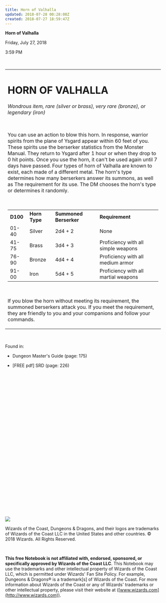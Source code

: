 ```yaml
---
title: Horn of Valhalla
updated: 2018-07-28 00:28:08Z
created: 2018-07-27 18:59:47Z
---
```


**Horn of Valhalla**

Friday, July 27, 2018

3:59 PM

 

<table><tbody><tr class="odd"><td><h1 id="horn-of-valhalla"><strong>HORN OF VALHALLA</strong></h1><p><em>Wondrous item, rare (silver or brass), very rare (bronze), or legendary (iron)</em></p><p> </p><p>You can use an action to blow this horn. In response, warrior spirits from the plane of Ysgard appear within 60 feet of you. These spirits use the berserker statistics from the Monster Manual. They return to Ysgard after 1 hour or when they drop to 0 hit points. Once you use the horn, it can't be used again until 7 days have passed. Four types of horn of Valhalla are known to exist, each made of a different metal. The horn's type determines how many berserkers answer its summons, as well as The requirement for its use. The DM chooses the horn's type or determines it randomly.</p><p> </p><table><tbody><tr class="odd"><td><strong>D100</strong></td><td><strong>Horn Type</strong></td><td><strong>Summoned Berserker</strong></td><td><strong>Requirement</strong></td></tr><tr class="even"><td>01-40</td><td>Silver</td><td>2d4 + 2</td><td>None</td></tr><tr class="odd"><td>41-75</td><td>Brass</td><td>3d4 + 3</td><td>Proficiency with all simple weapons</td></tr><tr class="even"><td>76-90</td><td>Bronze</td><td>4d4 + 4</td><td>Proficiency with all medium armor</td></tr><tr class="odd"><td>91-00</td><td>Iron</td><td>5d4 + 5</td><td>Proficiency with all martial weapons</td></tr></tbody></table><p> </p><p>If you blow the horn without meeting its requirement, the summoned berserkers attack you. If you meet the requirement, they are friendly to you and your companions and follow your commands.</p></td></tr></tbody></table>

 

Found in:

-   Dungeon Master's Guide (page: 175)

-   \[FREE pdf\] SRD (page: 226)

 

 

 

 

 

 

 

 

 

 

 

 

 

 

 

![](tmp\media\image1.png)

Wizards of the Coast, Dungeons & Dragons, and their logos are trademarks of Wizards of the Coast LLC in the United States and other countries. © 2018 Wizards. All Rights Reserved.

 

**This free Notebook is not affiliated with, endorsed, sponsored, or specifically approved by Wizards of the Coast LLC**. This Notebook may use the trademarks and other intellectual property of Wizards of the Coast LLC, which is permitted under Wizards' Fan Site Policy. For example, Dungeons & Dragons® is a trademark\[s\] of Wizards of the Coast. For more information about Wizards of the Coast or any of Wizards' trademarks or other intellectual property, please visit their website at ([www.wizards.com](http://www.wizards.com)).

